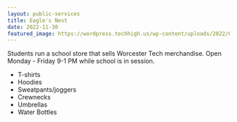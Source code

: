 ```yaml
---
layout: public-services
title: Eagle's Nest
date: 2022-11-30
featured_image: https://wordpress.techhigh.us/wp-content/uploads/2022/04/riley-mccullough-iezcEpGuYdE-unsplash-1.jpg
---
```


Students run a school store that sells Worcester Tech merchandise.
Open Monday - Friday 9-1 PM while school is in session.

- T-shirts
- Hoodies
- Sweatpants/joggers
- Crewnecks
- Umbrellas
- Water Bottles
